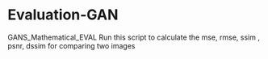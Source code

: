 # Evaluation-GAN
GANS_Mathematical_EVAL
Run this script to calculate the mse, rmse, ssim , psnr, dssim for comparing two images
